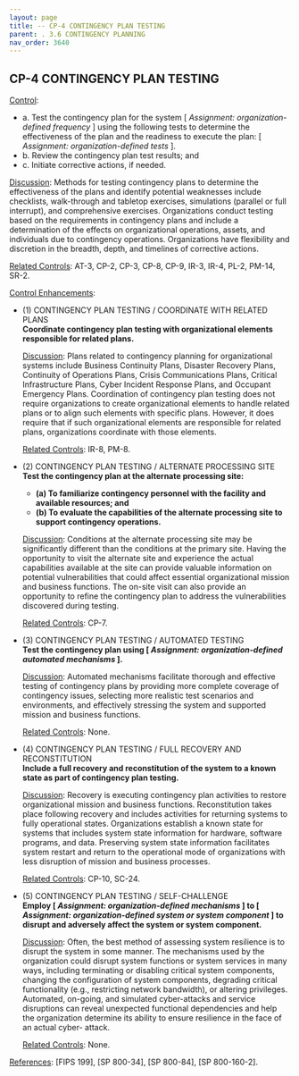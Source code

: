 ```yaml
---
layout: page
title: -- CP-4 CONTINGENCY PLAN TESTING 
parent: . 3.6 CONTINGENCY PLANNING 
nav_order: 3640 
---
```


## CP-4 CONTINGENCY PLAN TESTING

<ins>Control</ins>:

* a. Test the contingency plan for the system [ _Assignment: organization-defined frequency_ ] using the following tests to determine the effectiveness of the plan and the readiness to execute the plan: [ _Assignment: organization-defined tests_ ].
* b. Review the contingency plan test results; and
* c. Initiate corrective actions, if needed.

<ins>Discussion</ins>: Methods for testing contingency plans to determine the effectiveness of the plans and identify potential weaknesses include checklists, walk-through and tabletop exercises, simulations (parallel or full interrupt), and comprehensive exercises. Organizations conduct testing based on the requirements in contingency plans and include a determination of the effects on organizational operations, assets, and individuals due to contingency operations. Organizations have flexibility and discretion in the breadth, depth, and timelines of corrective actions.

<ins>Related Controls</ins>: AT-3, CP-2, CP-3, CP-8, CP-9, IR-3, IR-4, PL-2, PM-14, SR-2.

<ins>Control Enhancements</ins>:

* (1) CONTINGENCY PLAN TESTING / COORDINATE WITH RELATED PLANS<br>
**Coordinate contingency plan testing with organizational elements responsible for related plans.**

    <ins>Discussion</ins>: Plans related to contingency planning for organizational systems include Business Continuity Plans, Disaster Recovery Plans, Continuity of Operations Plans, Crisis Communications Plans, Critical Infrastructure Plans, Cyber Incident Response Plans, and Occupant Emergency Plans. Coordination of contingency plan testing does not require organizations to create organizational elements to handle related plans or to align such elements with specific plans. However, it does require that if such organizational elements are responsible for related plans, organizations coordinate with those elements.

    <ins>Related Controls</ins>: IR-8, PM-8.

* (2) CONTINGENCY PLAN TESTING / ALTERNATE PROCESSING SITE<br>
**Test the contingency plan at the alternate processing site:**
    * **(a) To familiarize contingency personnel with the facility and available resources; and**
    * **(b) To evaluate the capabilities of the alternate processing site to support contingency operations.**

    <ins>Discussion</ins>: Conditions at the alternate processing site may be significantly different than the conditions at the primary site. Having the opportunity to visit the alternate site and experience the actual capabilities available at the site can provide valuable information on potential vulnerabilities that could affect essential organizational mission and business functions. The on-site visit can also provide an opportunity to refine the contingency plan to address the vulnerabilities discovered during testing.

    <ins>Related Controls</ins>: CP-7.

* (3) CONTINGENCY PLAN TESTING / AUTOMATED TESTING<br>
**Test the contingency plan using [ _Assignment: organization-defined automated mechanisms_ ].**

    <ins>Discussion</ins>: Automated mechanisms facilitate thorough and effective testing of contingency plans by providing more complete coverage of contingency issues, selecting more realistic test scenarios and environments, and effectively stressing the system and supported mission and business functions.

    <ins>Related Controls</ins>: None.

* (4) CONTINGENCY PLAN TESTING / FULL RECOVERY AND RECONSTITUTION<br>
**Include a full recovery and reconstitution of the system to a known state as part of contingency plan testing.**

    <ins>Discussion</ins>: Recovery is executing contingency plan activities to restore organizational mission and business functions. Reconstitution takes place following recovery and includes activities for returning systems to fully operational states. Organizations establish a known state for systems that includes system state information for hardware, software programs, and data. Preserving system state information facilitates system restart and return to the operational mode of organizations with less disruption of mission and business processes.

    <ins>Related Controls</ins>: CP-10, SC-24.

* (5) CONTINGENCY PLAN TESTING / SELF-CHALLENGE<br>
**Employ [ _Assignment: organization-defined mechanisms_ ] to [ _Assignment: organization-defined system or system component_ ] to disrupt and adversely affect the system or system component.**

    <ins>Discussion</ins>: Often, the best method of assessing system resilience is to disrupt the system in some manner. The mechanisms used by the organization could disrupt system functions or system services in many ways, including terminating or disabling critical system components, changing the configuration of system components, degrading critical functionality (e.g., restricting network bandwidth), or altering privileges. Automated, on-going, and simulated cyber-attacks and service disruptions can reveal unexpected functional dependencies and help the organization determine its ability to ensure resilience in the face of an actual cyber- attack.

    <ins>Related Controls</ins>: None.

<ins>References</ins>: [FIPS 199], [SP 800-34], [SP 800-84], [SP 800-160-2].
